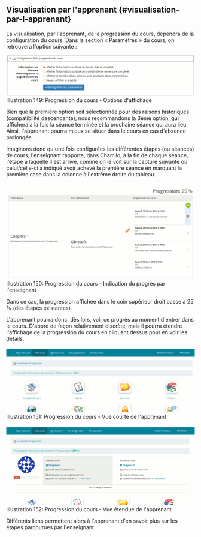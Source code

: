 ## Visualisation par l&#039;apprenant {#visualisation-par-l-apprenant}

La visualisation, par l&#039;apprenant, de la progression du cours, dépendra de la configuration du cours. Dans la section « Paramètres » du cours, on retrouvera l&#039;option suivante :

![](../assets/image225.png)Illustration 149: Progression du cours - Options d&#039;affichage

Bien que la première option soit sélectionnée pour des raisons historiques (compatibilité descendante), nous recommandons la 3ème option, qui affichera à la fois la séance terminée et la prochaine séance qui aura lieu. Ainsi, l&#039;apprenant pourra mieux se situer dans le cours en cas d&#039;absence prolongée.

Imaginons donc qu&#039;une fois configurées les différentes étapes (ou séances) de cours, l&#039;enseignant rapporte, dans Chamilo, à la fin de chaque séance, l&#039;étape à laquelle il est arrivé, comme on le voit sur la capture suivante où celui/celle-ci a indiqué avoir achevé la première séance en marquant la première case dans la colonne à l&#039;extrême droite du tableau.

![](../assets/image226.png)Illustration 150: Progression du cours - Indication du progrès par l&#039;enseignant

Dans ce cas, la progression affichée dans le coin supérieur droit passe à 25 % (des étapes existantes).

L&#039;apprenant pourra donc, dès lors, voir ce progrès au moment d&#039;entrer dans le cours. D&#039;abord de façon relativement discrète, mais il pourra étendre l&#039;affichage de la progression du cours en cliquant dessus pour en voir les détails.

![](../assets/image227.png)Illustration 151: Progression du cours - Vue courte de l&#039;apprenant

![](../assets/image228.png)Illustration 152: Progression du cours - Vue étendue de l&#039;apprenant

Différents liens permettent alors à l&#039;apprenant d&#039;en savoir plus sur les étapes parcourues par l&#039;enseignant.